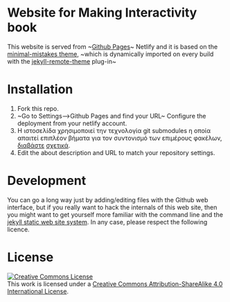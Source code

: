 # Website for Making Interactivity book

This website is served from ~[Github Pages](https://pages.github.com/)~ Netlify and it is based on the [minimal-mistakes theme](https://github.com/mmistakes/minimal-mistakes), ~which is dynamically imported on every build with the [jekyll-remote-theme](https://github.com/benbalter/jekyll-remote-theme) plug-in~

# Installation

1. Fork this repo.
2. ~Go to Settings-->Github Pages and find your URL~ Configure the deployment from your netlify account.
3. Η ιστοσελίδα χρησιμοποιεί την τεχνολογία git submodules η οποία απαιτεί επιπλέον βήματα για τον συντονισμό των επιμέρους φακέλων, [διαβάστε](https://github.blog/2016-02-01-working-with-submodules/) [σχετικά](https://www.atlassian.com/git/tutorials/git-submodule).
4. Edit the about description and URL to match your repository settings.

# Development

You can go a long way just by adding/editing files with the Github web interface, but if you really want to hack the internals of this web site, then you might want to get yourself more familiar with the command line and the [jekyll static web site system](https://jekyllrb.com/). In any case, please respect the following licence.

# License

<a rel="license" href="http://creativecommons.org/licenses/by-sa/4.0/"><img alt="Creative Commons License" style="border-width:0" src="https://i.creativecommons.org/l/by-sa/4.0/80x15.png" /></a><br />This work is licensed under a <a rel="license" href="http://creativecommons.org/licenses/by-sa/4.0/">Creative Commons Attribution-ShareAlike 4.0 International License</a>.
